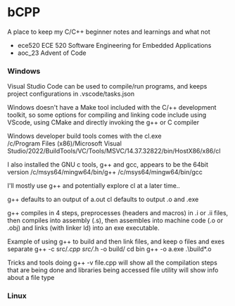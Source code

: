 # bCPP
A place to keep my C/C++ beginner notes and learnings and what not

- ece520 ECE 520 Software Engineering for Embedded Applications
- aoc_23 Advent of Code 

### Windows

Visual Studio Code can be used to compile/run programs, and keeps project configurations in .vscode/tasks.json

Windows doesn't have a Make tool included with the C/++ development toolkit, so some options for compiling and linking code include using VScode, using CMake and directly invoking the g++ or C compiler

Windows developer build tools comes with the cl.exe  
/c/Program Files (x86)/Microsoft Visual Studio/2022/BuildTools/VC/Tools/MSVC/14.37.32822/bin/HostX86/x86/cl

I also installed the GNU c tools, g++ and gcc, appears to be the 64bit version
/c/msys64/mingw64/bin/g++
/c/msys64/mingw64/bin/gcc

I'll mostly use g++ and potentially explore cl at a later time..

g++ defaults to an output of a.out
cl defaults to output <file>.o and <file>.exe

g++ compiles in 4 steps, preprocesses (headers and macros) in .i or .ii files, then compiles into assembly (.s), then assembles into machine code (.o or .obj) and links (with linker ld) into an exe executable.

Example of using g++ to build and then link files, and keep o files and exes separate
g++ -c src/*.cpp src/*.h -o build/
cd bin
g++ -o a.exe .\build\*.o

Tricks and tools
doing g++ -v file.cpp will show all the compilation steps that are being done and libraries being accessed
file utility will show info about a file type


### Linux